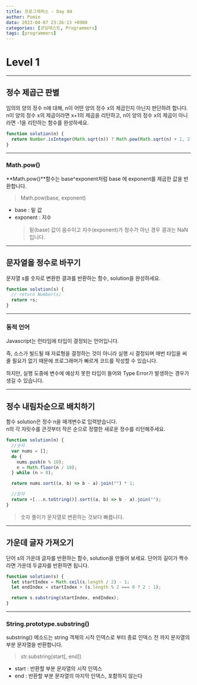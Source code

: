 ```yaml
---
title: 프로그래머스 - Day 04
author: Psmin
data: 2023-04-07 23:26:13 +0900
categories: [코딩테스트, Programmers]
tags: [programmers]
---
```


# Level 1

---

## 정수 제곱근 판별

임의의 양의 정수 n에 대해, n이 어떤 양의 정수 x의 제곱인지 아닌지 판단하려 합니다.  
n이 양의 정수 x의 제곱이라면 x+1의 제곱을 리턴하고, n이 양의 정수 x의 제곱이 아니라면 -1을 리턴하는 함수를 완성하세요.

```js
function solution(n) {
  return Number.isInteger(Math.sqrt(n)) ? Math.pow(Math.sqrt(n) + 1, 2) : -1;
}
```

---

### Math.pow()

**Math.pow()**함수는 base^exponent처럼 base 에 exponent를 제곱한 값을 반환합니다.

> Math.pow(base, exponent)

- base : 밑 값
- exponent : 지수
  > 밑(base) 값이 음수이고 지수(exponent)가 정수가 아닌 경우 결과는 NaN입니다.

---

## 문자열을 정수로 바꾸기

문자열 s를 숫자로 변환한 결과를 반환하는 함수, solution을 완성하세요.

```js
function solution(s) {
  // return Number(s)
  return +s;
}
```

---

### 동적 언어

Javascript는 런타임에 타입이 결정되는 언어입니다.

즉, 소스가 빌드될 때 자료형을 결정하는 것이 아니라 실행 시 결정되며 매번 타입을 써줄 필요가 없기 때문에 프로그래머가 빠르게 코드를 작성할 수 있습니다.

하지만, 실행 도중에 변수에 예상치 못한 타입이 들어와 Type Error가 발생하는 경우가 생길 수 있습니다.

---

## 정수 내림차순으로 배치하기

함수 solution은 정수 n을 매개변수로 입력받습니다.  
n의 각 자릿수를 큰것부터 작은 순으로 정렬한 새로운 정수를 리턴해주세요.

```js
function solution(n) {
  //숫자
  var nums = [];
  do {
    nums.push(n % 10);
    n = Math.floor(n / 10);
  } while (n > 0);

  return nums.sort((a, b) => b - a).join("") * 1;

  //문자
  return +[...n.toString()].sort((a, b) => b - a).join("");
}
```

> 숫자 풀이가 문자열로 변환하는 것보다 빠릅니다.

---

## 가운데 글자 가져오기

단어 s의 가운데 글자를 반환하는 함수, solution을 만들어 보세요. 단어의 길이가 짝수라면 가운데 두글자를 반환하면 됩니다.

```js
function solution(s) {
  let startIndex = Math.ceil(s.length / 2) - 1;
  let endIndex = startIndex + (s.length % 2 === 0 ? 2 : 1);

  return s.substring(startIndex, endIndex);
}
```

---

### String.prototype.substring()

substring() 메소드는 string 객체의 시작 인덱스로 부터 종료 인덱스 전 까지 문자열의 부분 문자열을 반환합니다.

> str.substring(start[, end])

- start : 반환할 부분 문자열의 시작 인덱스
- end : 반환할 부분 문자열의 마지막 인덱스, 포함하지 않는다
